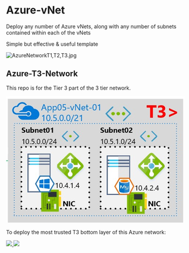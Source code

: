 # Azure-vNet
Deploy any number of Azure vNets, along with any number of subnets contained within each of the vNets

Simple but effective & useful template

![AzureNetworkT1,T2,T3.jpg](AzureNetworkT1,T2,T3.jpg)

## Azure-T3-Network
This repo is for the Tier 3 part of the 3 tier network.


![AzureNetworkvNet.jpg](AzureNetworkvNet.jpg?style=centerme)

To deploy the most trusted T3 bottom layer of this Azure network:

<a href="https://portal.azure.com/#create/Microsoft.Template/uri/https%3A%2F%2Fraw.githubusercontent.com%2Fmarckean%2FAzure-vNet%2Fmaster%2Fazuredeploy.json" target="_blank">
    <img src="http://azuredeploy.net/deploybutton.png"/>
</a>
<a href="http://armviz.io/#/?load=https%3A%2F%2Fraw.githubusercontent.com%2Fmarckean%2FAzure-vNet%2Fmaster%2Fazuredeploy.json" target="_blank">
    <img src="http://armviz.io/visualizebutton.png"/>
</a>
